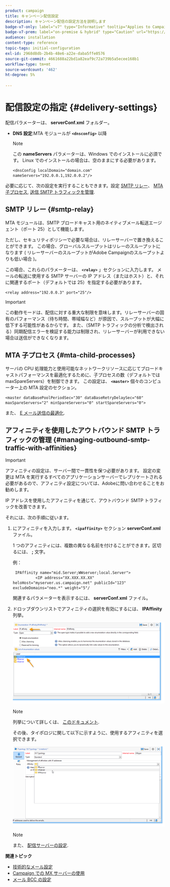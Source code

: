 ```yaml
---
product: campaign
title: キャンペーン配信設定
description: キャンペーン配信の設定方法を説明します
badge-v7-only: label="v7" type="Informative" tooltip="Applies to Campaign Classic v7 only"
badge-v7-prem: label="on-premise & hybrid" type="Caution" url="https://experienceleague.adobe.com/docs/campaign-classic/using/installing-campaign-classic/architecture-and-hosting-models/hosting-models-lp/hosting-models.html" tooltip="Applies to on-premise and hybrid deployments only"
audience: installation
content-type: reference
topic-tags: initial-configuration
exl-id: 2968d8db-2b4b-48e6-a22e-daba5ffe0576
source-git-commit: 4661688a22bd1a82eaf9c72a739b5a5ecee168b1
workflow-type: tm+mt
source-wordcount: '462'
ht-degree: 5%

---
```


# 配信設定の指定 {#delivery-settings}



配信パラメーターは、 **serverConf.xml** フォルダー。

* **DNS 設定**:MTA モジュールが **`<dnsconfig>`** 以降

   >[!NOTE]
   >
   >この **nameServers** パラメーターは、Windows でのインストールに必須です。 Linux でのインストールの場合は、空のままにする必要があります。

   ```
   <dnsConfig localDomain="domain.com" nameServers="192.0.0.1,192.0.0.2"/>
   ```

必要に応じて、次の設定を実行することもできます。設定 [SMTP リレー](#smtp-relay)、 [MTA 子プロセス](#mta-child-processes), [送信 SMTP トラフィックを管理](#managing-outbound-smtp-traffic-with-affinities).

## SMTP リレー {#smtp-relay}

MTA モジュールは、SMTP ブロードキャスト用のネイティブメール転送エージェント（ポート 25）として機能します。

ただし、セキュリティポリシーで必要な場合は、リレーサーバーで置き換えることができます。 この場合、グローバルスループットはリレーのスループットになります ( リレーサーバーのスループットがAdobe Campaignのスループットよりも低い場合 )。

この場合、これらのパラメーターは、 **`<relay>`** 」セクションに入力します。 メールの転送に使用する SMTP サーバーの IP アドレス（またはホスト）と、それに関連するポート（デフォルトでは 25）を指定する必要があります。

```
<relay address="192.0.0.3" port="25"/>
```

>[!IMPORTANT]
>
>この動作モードは、配信に対する重大な制限を意味します。リレーサーバーの固有のパフォーマンス（待ち時間、帯域幅など）が原因で、スループットが大幅に低下する可能性があるからです。 また、（SMTP トラフィックの分析で検出される）同期配信エラーを検証する能力は制限され、リレーサーバーが利用できない場合は送信ができなくなります。

## MTA 子プロセス {#mta-child-processes}

サーバの CPU 処理能力と使用可能なネットワークリソースに応じてブロードキャストパフォーマンスを最適化するために、子プロセスの数（デフォルトでは maxSpareServers）を制御できます。 この設定は、 **`<master>`** 個々のコンピューター上の MTA 設定のセクション。

```
<master dataBasePoolPeriodSec="30" dataBaseRetryDelaySec="60" maxSpareServers="2" minSpareServers="0" startSpareServers="0">
```

また、 [E メール送信の最適化](../../installation/using/email-deliverability.md#email-sending-optimization).

## アフィニティを使用したアウトバウンド SMTP トラフィックの管理 {#managing-outbound-smtp-traffic-with-affinities}

>[!IMPORTANT]
>
>アフィニティの設定は、サーバー間で一貫性を保つ必要があります。 設定の変更は MTA を実行するすべてのアプリケーションサーバーでレプリケートされる必要があるので、アフィニティ設定については、Adobeに問い合わせることをお勧めします。

IP アドレスを使用したアフィニティを通じて、アウトバウンド SMTP トラフィックを改善できます。

それには、次の手順に従います。

1. にアフィニティを入力します。 **`<ipaffinity>`** セクション **serverConf.xml** ファイル。

   1 つのアフィニティには、複数の異なる名前を付けることができます。区切るには、 **;** 文字。

   例：

   ```
    IPAffinity name="mid.Server;WWserver;local.Server">
             <IP address="XX.XXX.XX.XX" heloHost="myserver.us.campaign.net" publicId="123" excludeDomains="neo.*" weight="5"/
   ```

   関連するパラメーターを表示するには、 **serverConf.xml** ファイル。

1. ドロップダウンリストでアフィニティの選択を有効にするには、 **IPAffinity** 列挙。

   ![](assets/ipaffinity_enum.png)

   >[!NOTE]
   >
   >列挙について詳しくは、 [このドキュメント](../../platform/using/managing-enumerations.md).

   その後、タイポロジに関して以下に示すように、使用するアフィニティを選択できます。

   ![](assets/ipaffinity_typology.png)

   >[!NOTE]
   >
   >また、 [配信サーバーの設定](../../installation/using/email-deliverability.md#delivery-server-configuration).

**関連トピック**
* [技術的なメール設定](email-deliverability.md)
* [Campaign での MX サーバーの使用](using-mx-servers.md)
* [メール BCC の設定](email-archiving.md)
